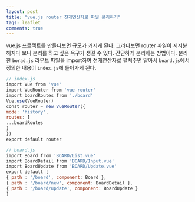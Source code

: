 ```yaml
---
layout: post
title: "vue.js router 전개연산자로 파일 분리하기"
tags: leaflet
comments: true
---
```


vue.js 프로젝트를 만들다보면 규모가 커지게 된다. 그러다보면 router 파일이 지저분해지다 보니 분리를 하고 싶은 욕구가 생길 수 있다. 간단하게 분리하는 방법이다.
분리 한 `borad.js` 라우트 파일을 import하여 전개연산자로 펼쳐주면 알아서 `board.js`에서 정의한 내용이 `index.js`에 들어가게 된다.

```javascript
// index.js
import Vue from 'vue'
import VueRouter from 'vue-router'
import boardRoutes from './board'
Vue.use(VueRouter)
const router = new VueRouter({
mode: 'history',
routes: [
...boardRoutes
]
})
export default router
```

```javascript
// board.js
import Board from 'BOARD/List.vue'
import BoardDetail from 'BOARD/Input.vue'
import BoardUpdate from 'BOARD/Update.vue'
export default [
{ path : '/board', component: Board },
{ path : '/board/new', component: BoardDetail },
{ path : '/board/update', component: BoardUpdate }
]
```